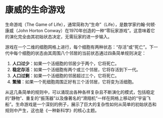 # 康威的生命游戏

生命游戏（The Game of Life），通常简称为“生命”（Life），是数学家约翰·何顿·康威（John Horton Conway）在1970年创造的一种“零玩家游戏”。这意味着它的演化完全由其初始状态决定，无需玩家的进一步输入。

游戏在一个二维的细胞网格上进行，每个细胞有两种状态：“存活”或“死亡”。下一代中每个细胞的状态由其周围八个邻居的当前状态通过四条简单规则决定：

1.  **人口过少**：如果一个活细胞的邻居少于两个，它将死亡。
2.  **稳定存活**：如果一个活细胞有两个或三个邻居，它将存活到下一代。
3.  **人口过剩**：如果一个活细胞的邻居超过三个，它将死亡。
4.  **繁殖**：如果一个死细胞周围正好有三个活邻居，它将变为活细胞。

从这几条简单的规则中，可以涌现出各种各样复杂且不断演化的模式，包括稳定的“静物”、重复的“振荡器”以及像著名的“滑翔机”一样在网格上移动的“宇宙飞船”。生命游戏是一个深刻的例子，展示了巨大的复杂性如何从简单的初始状态和规则中产生，这也是《一种新科学》的核心主题。
